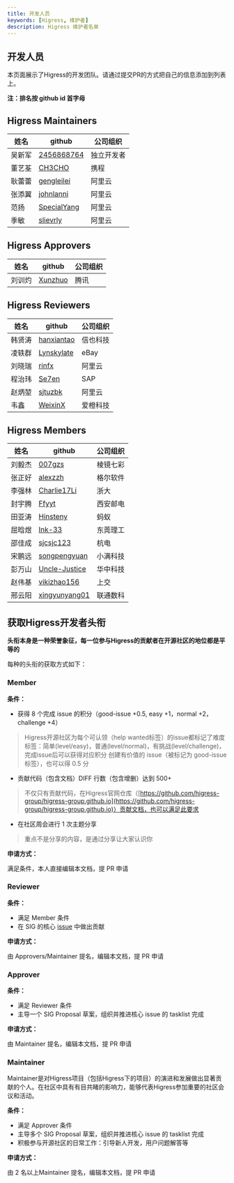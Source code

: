 ```yaml
---
title: 开发人员
keywords: [Higress, 维护者]
description: Higress 维护者名单
---
```


## 开发人员

本页面展示了Higress的开发团队。请通过提交PR的方式把自己的信息添加到列表上。

**注：排名按 github id 首字母**

## Higress Maintainers

| 姓名  | github                        | 公司组织             |
|-----|-------------------------------| --------------- |
| 吴新军 | [2456868764](https://github.com/2456868764) | 独立开发者      |
| 董艺荃 | [CH3CHO](https://github.com/CH3CHO) | 携程        |
| 耿蕾蕾 | [gengleilei](https://github.com/gengleilei) | 阿里云        |
| 张添翼 | [johnlanni](https://github.com/johnlanni) | 阿里云        |
| 范扬 | [SpecialYang](https://github.com/SpecialYang) | 阿里云        |
| 季敏 | [slievrly](https://github.com/slievrly) | 阿里云        |

## Higress Approvers
| 姓名  | github                        | 公司组织             |
|-----|-------------------------------| --------------- |
| 刘训灼 | [Xunzhuo](https://github.com/Xunzhuo) | 腾讯        |

## Higress Reviewers
| 姓名  | github                        | 公司组织             |
|-----|-------------------------------| --------------- |
| 韩贤涛 | [hanxiantao](https://github.com/hanxiantao)         | 信也科技      |
| 凌轶群 | [Lynskylate](https://github.com/Lynskylate) | eBay  |
| 刘晓瑞 | [rinfx](https://github.com/rinfx) | 阿里云        |
| 程治玮 | [Se7en](https://github.com/cr7258)   | SAP  |
| 赵炳堃 | [sjtuzbk](https://github.com/sjtuzbk) | 阿里云        |
| 韦鑫 | [WeixinX](https://github.com/weixinx) | 爱橙科技   |

## Higress Members
| 姓名   | github                                          | 公司组织     |
|--------|-------------------------------------------------|----------|
| 刘毅杰 | [007gzs](https://github.com/007gzs) | 棱镜七彩 |
| 张正好 | [alexzzh](https://github.com/alexzzh)   | 格尔软件  |
| 李强林 | [Charlie17Li](https://github.com/Charlie17Li)   | 浙大  |
| 封宇腾 | [Ffyyt](https://github.com/Fkbqf)               | 西安邮电     |
| 田亚涛 | [Hinsteny](https://github.com/Hinsteny)         | 蚂蚁      |
| 屈晗煜 | [Ink-33](https://github.com/Ink-33)         | 东莞理工     |
| 邵佳成 | [sjcsjc123](https://github.com/sjcsjc123) | 杭电 |
| 宋鹏远 | [songpengyuan](https://github.com/songpengyuan) | 小满科技 |
| 彭万山 | [Uncle-Justice](https://github.com/Uncle-Justice) | 华中科技 |
| 赵伟基 | [vikizhao156](https://github.com/vikizhao156)   | 上交     |
| 邢云阳 | [xingyunyang01](https://github.com/xingyunyang01)   | 联通数科     |


## 获取Higress开发者头衔

**头衔本身是一种荣誉象征，每一位参与Higress的贡献者在开源社区的地位都是平等的**

每种的头衔的获取方式如下：

### Member

**条件：**
- 获得 8 个完成 issue 的积分（good-issue +0.5, easy +1，normal +2，challenge +4）

> Higress开源社区为每个可认领（help wanted标签）的issue都标记了难度标签：简单(level/easy)，普通(level/normal)，有挑战(level/challenge)，完成issue后可以获得对应积分
> 创建有价值的 issue（被标记为 good-issue 标签），也可以得 0.5 分

- 贡献代码（包含文档）DIFF 行数（包含增删）达到 500+

> 不仅只有贡献代码，在Higress官网仓库（[https://github.com/higress-group/higress-group.github.io](https://github.com/higress-group/higress-group.github.io)）贡献文档，也可以满足此要求

- 在社区周会进行 1 次主题分享

> 重点不是分享的内容，是通过分享让大家认识你

**申请方式：**

满足条件，本人直接编辑本文档，提 PR 申请

### Reviewer

**条件：**
- 满足 Member 条件
- 在 SIG 的核心 [issue](https://github.com/alibaba/higress/issues/547) 中做出贡献

**申请方式：**

由 Approvers/Maintainer 提名，编辑本文档，提 PR 申请


### Approver

**条件：**
- 满足 Reviewer 条件
- 主导一个 SIG Proposal 草案，组织并推进核心 issue 的 tasklist 完成

**申请方式：**

由 Maintainer 提名，编辑本文档，提 PR 申请


### Maintainer

Maintainer是对Higress项目（包括Higress下的项目）的演进和发展做出显著贡献的个人。在社区中具有有目共睹的影响力，能够代表Higress参加重要的社区会议和活动。

**条件：**
- 满足 Approver 条件
- 主导多个 SIG Proposal 草案，组织并推进核心 issue 的 tasklist 完成
- 积极参与开源社区的日常工作：引导新人开发，用户问题解答等

**申请方式：**

由 2 名以上Maintainer 提名，编辑本文档，提 PR 申请
   
